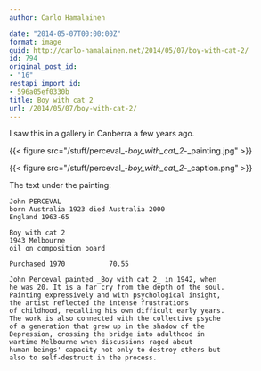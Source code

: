 ```yaml
---
author: Carlo Hamalainen

date: "2014-05-07T00:00:00Z"
format: image
guid: http://carlo-hamalainen.net/2014/05/07/boy-with-cat-2/
id: 794
original_post_id:
- "16"
restapi_import_id:
- 596a05ef0330b
title: Boy with cat 2
url: /2014/05/07/boy-with-cat-2/
---
```

I saw this in a gallery in Canberra a few years ago. 

{{< figure src="/stuff/perceval_-_boy_with_cat_2_-_painting.jpg" >}}

{{< figure src="/stuff/perceval_-_boy_with_cat_2_-_caption.png" >}}

The text under the painting: 

```
John PERCEVAL
born Australia 1923 died Australia 2000
England 1963-65

Boy with cat 2
1943 Melbourne
oil on composition board

Purchased 1970           70.55

John Perceval painted _Boy with cat 2_ in 1942, when
he was 20. It is a far cry from the depth of the soul.
Painting expressively and with psychological insight,
the artist reflected the intense frustrations
of childhood, recalling his own difficult early years.
The work is also connected with the collective psyche
of a generation that grew up in the shadow of the
Depression, crossing the bridge into adulthood in
wartime Melbourne when discussions raged about
human beings' capacity not only to destroy others but
also to self-destruct in the process.
```
